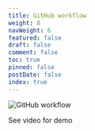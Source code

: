 ```yaml
---
title: GitHub workflow
weight: 8
navWeight: 6
featured: false
draft: false
comment: false
toc: true
pinned: false
postDate: false
index: true
---
```

<!-- markdownlint-disable MD041 -->
![GitHub workflow][01]

See video for demo

<!-- link references -->
[01]: ./images/contributedocs/slide08.png
